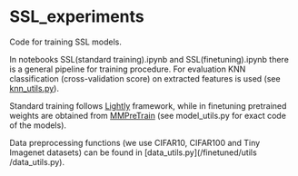 # SSL_experiments

Code for training SSL models.

In notebooks SSL(standard training).ipynb and SSL(finetuning).ipynb there is a general pipeline for training procedure.
For evaluation KNN classification (cross-validation score) on extracted features is used (see [knn_utils.py](/finetuned/utils/knn_utils.py)).

Standard training follows [Lightly](https://github.com/lightly-ai/lightly) framework, while in finetuning pretrained weights are obtained from [MMPreTrain](https://github.com/open-mmlab/mmpretrain/tree/main#installation) (see model_utils.py for exact code of the models).

Data preprocessing functions (we use CIFAR10, CIFAR100 and Tiny Imagenet datasets) can be found in [data_utils.py](/finetuned/utils
/data_utils.py).
